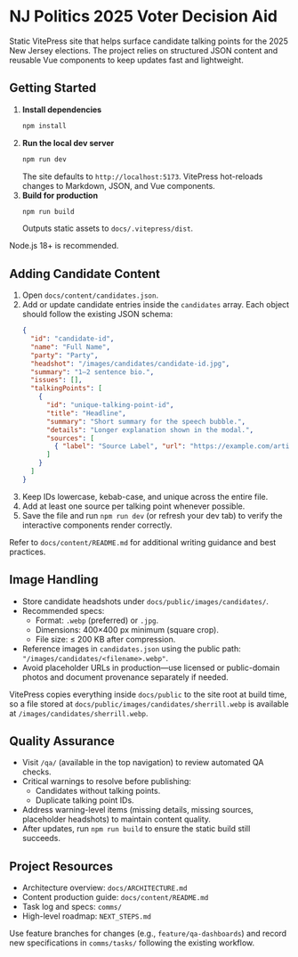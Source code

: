 # NJ Politics 2025 Voter Decision Aid

Static VitePress site that helps surface candidate talking points for the 2025 New Jersey elections. The project relies on structured JSON content and reusable Vue components to keep updates fast and lightweight.

## Getting Started

1. **Install dependencies**
   ```bash
   npm install
   ```
2. **Run the local dev server**
   ```bash
   npm run dev
   ```
   The site defaults to `http://localhost:5173`. VitePress hot-reloads changes to Markdown, JSON, and Vue components.
3. **Build for production**
   ```bash
   npm run build
   ```
   Outputs static assets to `docs/.vitepress/dist`.

Node.js 18+ is recommended.

## Adding Candidate Content

1. Open `docs/content/candidates.json`.
2. Add or update candidate entries inside the `candidates` array. Each object should follow the existing JSON schema:
   ```json
   {
     "id": "candidate-id",
     "name": "Full Name",
     "party": "Party",
     "headshot": "/images/candidates/candidate-id.jpg",
     "summary": "1–2 sentence bio.",
     "issues": [],
     "talkingPoints": [
       {
         "id": "unique-talking-point-id",
         "title": "Headline",
         "summary": "Short summary for the speech bubble.",
         "details": "Longer explanation shown in the modal.",
         "sources": [
           { "label": "Source Label", "url": "https://example.com/article" }
         ]
       }
     ]
   }
   ```
3. Keep IDs lowercase, kebab-case, and unique across the entire file.
4. Add at least one source per talking point whenever possible.
5. Save the file and run `npm run dev` (or refresh your dev tab) to verify the interactive components render correctly.

Refer to `docs/content/README.md` for additional writing guidance and best practices.

## Image Handling

- Store candidate headshots under `docs/public/images/candidates/`.
- Recommended specs:
  - Format: `.webp` (preferred) or `.jpg`.
  - Dimensions: 400×400 px minimum (square crop).
  - File size: ≤ 200 KB after compression.
- Reference images in `candidates.json` using the public path: `"/images/candidates/<filename>.webp"`.
- Avoid placeholder URLs in production—use licensed or public-domain photos and document provenance separately if needed.

VitePress copies everything inside `docs/public` to the site root at build time, so a file stored at `docs/public/images/candidates/sherrill.webp` is available at `/images/candidates/sherrill.webp`.

## Quality Assurance

- Visit `/qa/` (available in the top navigation) to review automated QA checks.
- Critical warnings to resolve before publishing:
  - Candidates without talking points.
  - Duplicate talking point IDs.
- Address warning-level items (missing details, missing sources, placeholder headshots) to maintain content quality.
- After updates, run `npm run build` to ensure the static build still succeeds.

## Project Resources

- Architecture overview: `docs/ARCHITECTURE.md`
- Content production guide: `docs/content/README.md`
- Task log and specs: `comms/`
- High-level roadmap: `NEXT_STEPS.md`

Use feature branches for changes (e.g., `feature/qa-dashboards`) and record new specifications in `comms/tasks/` following the existing workflow.
